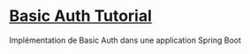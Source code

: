 # [Basic Auth Tutorial](https://www.sfeir.dev/back/securisez-vos-api-avec-spring-security-basic-auth/)
Implémentation de Basic Auth dans une application Spring Boot